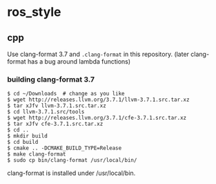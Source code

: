 # ros_style

## cpp

Use clang-format 3.7 and `.clang-format` in this repository.
(later clang-format has a bug around lambda functions)

### building clang-format 3.7

```shell
$ cd ~/Downloads  # change as you like
$ wget http://releases.llvm.org/3.7.1/llvm-3.7.1.src.tar.xz
$ tar xJfv llvm-3.7.1.src.tar.xz
$ cd llvm-3.7.1.src/tools
$ wget http://releases.llvm.org/3.7.1/cfe-3.7.1.src.tar.xz
$ tar xJfv cfe-3.7.1.src.tar.xz
$ cd ..
$ mkdir build
$ cd build
$ cmake .. -DCMAKE_BUILD_TYPE=Release
$ make clang-format
$ sudo cp bin/clang-format /usr/local/bin/
```

clang-format is installed under /usr/local/bin.
